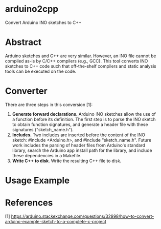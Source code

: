 # arduino2cpp
Convert Arduino INO sketches to C++

# Abstract
Arduino sketches and C++ are very similar. However, an INO file cannot be compiled as-is by C/C++ compilers (e.g., GCC). This tool converts INO sketches to C++ code such that off-the-shelf compilers and static analysis tools can be executed on the code.

# Converter
There are three steps in this conversion [1]:
1. **Generate forward declarations**. Arduino INO sketches allow the use of a function before its definition. The first step is to parse the INO sketch to obtain function signatures, and generate a header file with these signatures ("sketch_name.h").
2. **Includes**. Two includes are inserted before the content of the INO sketch: #include <Arduino.h>, and #include "sketch_name.h". Future work includes the parsing of header files from Arduino's standard library, search the Arduino app install path for the library, and include these dependencies in a Makefile.
3. **Write C++ to disk**. Write the resulting C++ file to disk.

# Usage Example


# References
[1] https://arduino.stackexchange.com/questions/32998/how-to-convert-arduino-example-sketch-to-a-complete-c-project
